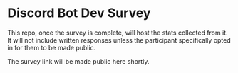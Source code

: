 # Discord Bot Dev Survey

This repo, once the survey is complete, will host the stats collected from it. It will not include written responses unless the participant specifically opted in for them to be made public.

The survey link will be made public here shortly.

